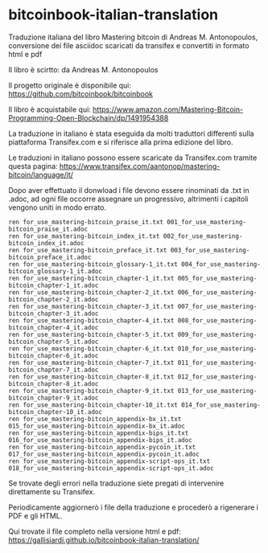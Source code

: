 # bitcoinbook-italian-translation

Traduzione italiana del libro Mastering bitcoin di Andreas M. Antonopoulos, conversione dei file asciidoc scaricati da transifex e convertiti in formato html e pdf

Il libro è scirtto: da Andreas M. Antonopoulos

Il progetto originale è disponibile qui: https://github.com/bitcoinbook/bitcoinbook

Il libro è acquistabile qui: https://www.amazon.com/Mastering-Bitcoin-Programming-Open-Blockchain/dp/1491954388

La traduzione in italiano è stata eseguida da molti traduttori differenti sulla piattaforma Transifex.com e si riferisce alla prima edizione del libro.

Le traduzioni in italiano possono essere scaricate da Transifex.com tramite questa pagina: https://www.transifex.com/aantonop/mastering-bitcoin/language/it/

Dopo aver effettuato il donwload i file devono essere rinominati da .txt in .adoc, ad ogni file occorre assegnare un progressivo, altrimenti i capitoli vengono uniti in modo errato.

```
ren for_use_mastering-bitcoin_praise_it.txt 001_for_use_mastering-bitcoin_praise_it.adoc
ren for_use_mastering-bitcoin_index_it.txt 002_for_use_mastering-bitcoin_index_it.adoc
ren for_use_mastering-bitcoin_preface_it.txt 003_for_use_mastering-bitcoin_preface_it.adoc
ren for_use_mastering-bitcoin_glossary-1_it.txt 004_for_use_mastering-bitcoin_glossary-1_it.adoc
ren for_use_mastering-bitcoin_chapter-1_it.txt 005_for_use_mastering-bitcoin_chapter-1_it.adoc
ren for_use_mastering-bitcoin_chapter-2_it.txt 006_for_use_mastering-bitcoin_chapter-2_it.adoc
ren for_use_mastering-bitcoin_chapter-3_it.txt 007_for_use_mastering-bitcoin_chapter-3_it.adoc
ren for_use_mastering-bitcoin_chapter-4_it.txt 008_for_use_mastering-bitcoin_chapter-4_it.adoc
ren for_use_mastering-bitcoin_chapter-5_it.txt 009_for_use_mastering-bitcoin_chapter-5_it.adoc
ren for_use_mastering-bitcoin_chapter-6_it.txt 010_for_use_mastering-bitcoin_chapter-6_it.adoc
ren for_use_mastering-bitcoin_chapter-7_it.txt 011_for_use_mastering-bitcoin_chapter-7_it.adoc
ren for_use_mastering-bitcoin_chapter-8_it.txt 012_for_use_mastering-bitcoin_chapter-8_it.adoc
ren for_use_mastering-bitcoin_chapter-9_it.txt 013_for_use_mastering-bitcoin_chapter-9_it.adoc
ren for_use_mastering-bitcoin_chapter-10_it.txt 014_for_use_mastering-bitcoin_chapter-10_it.adoc
ren for_use_mastering-bitcoin_appendix-bx_it.txt 015_for_use_mastering-bitcoin_appendix-bx_it.adoc
ren for_use_mastering-bitcoin_appendix-bips_it.txt 016_for_use_mastering-bitcoin_appendix-bips_it.adoc
ren for_use_mastering-bitcoin_appendix-pycoin_it.txt 017_for_use_mastering-bitcoin_appendix-pycoin_it.adoc
ren for_use_mastering-bitcoin_appendix-script-ops_it.txt 018_for_use_mastering-bitcoin_appendix-script-ops_it.adoc
```

Se trovate degli errori nella traduzione siete pregati di intervenire direttamente su Transifex.

Periodicamente aggiornerò i file della traduzione e procederò a rigenerare i PDF e gli HTML.

Qui trovate il file completo nella versione html e pdf: https://gallisiardi.github.io/bitcoinbook-italian-translation/


